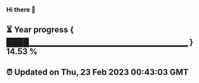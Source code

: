 ### Hi there 👋
⏳ Year progress { ████▁▁▁▁▁▁▁▁▁▁▁▁▁▁▁▁▁▁▁▁▁▁▁▁▁▁ } 14.53 %
---
⏰ Updated on Thu, 23 Feb 2023 00:43:03 GMT
---
